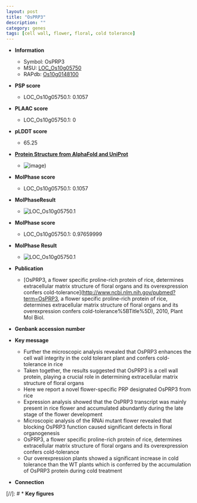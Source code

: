 ```yaml
---
layout: post
title: "OsPRP3"
description: ""
category: genes
tags: [cell wall, flower, floral, cold tolerance]
---
```


* **Information**  
    + Symbol: OsPRP3  
    + MSU: [LOC_Os10g05750](http://rice.plantbiology.msu.edu/cgi-bin/ORF_infopage.cgi?orf=LOC_Os10g05750)  
    + RAPdb: [Os10g0148100](http://rapdb.dna.affrc.go.jp/viewer/gbrowse_details/irgsp1?name=Os10g0148100)  

* **PSP score**  
    + LOC_Os10g05750.1: 0.1057 

* **PLAAC score**  
    + LOC_Os10g05750.1: 0 

* **pLDDT score**
    + 65.25

* **[Protein Structure from AlphaFold and UniProt](https://www.uniprot.org/uniprotkb/Q7XGT9/entry#structure)**
    + ![image](https://ricepsp.github.io/images/Q7/AF-Q7XGT9-F1.png))

* **MolPhase score**
    + LOC_Os10g05750.1: 0.1057

* **MolPhaseResult**
    + ![LOC_Os10g05750.1](https://ricepsp.github.io/pictures/LOC_Os10g/LOC_Os10g05750.1.png)

* **MolPhase score**
    + LOC_Os10g05750.1: 0.97659999

* **MolPhase Result**
    + ![LOC_Os10g05750.1](https://304243504.github.io/Pictures/LOC_Os10g/LOC_Os10g05750.1.png)

* **Publication**  
    + [OsPRP3, a flower specific proline-rich protein of rice, determines extracellular matrix structure of floral organs and its overexpression confers cold-tolerance](http://www.ncbi.nlm.nih.gov/pubmed?term=OsPRP3, a flower specific proline-rich protein of rice, determines extracellular matrix structure of floral organs and its overexpression confers cold-tolerance%5BTitle%5D), 2010, Plant Mol Biol.

* **Genbank accession number**  

* **Key message**  
    + Further the microscopic analysis revealed that OsPRP3 enhances the cell wall integrity in the cold tolerant plant and confers cold-tolerance in rice
    + Taken together, the results suggested that OsPRP3 is a cell wall protein, playing a crucial role in determining extracellular matrix structure of floral organs
    + Here we report a novel flower-specific PRP designated OsPRP3 from rice
    + Expression analysis showed that the OsPRP3 transcript was mainly present in rice flower and accumulated abundantly during the late stage of the flower development
    + Microscopic analysis of the RNAi mutant flower revealed that blocking OsPRP3 function caused significant defects in floral organogenesis
    + OsPRP3, a flower specific proline-rich protein of rice, determines extracellular matrix structure of floral organs and its overexpression confers cold-tolerance
    + Our overexpression plants showed a significant increase in cold tolerance than the WT plants which is conferred by the accumulation of OsPRP3 protein during cold treatment

* **Connection**  

[//]: # * **Key figures**  


